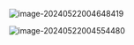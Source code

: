 







![image-20240522004648419](币安/image-20240522004648419.png)







![image-20240522004554480](币安/image-20240522004554480.png)